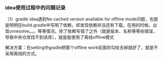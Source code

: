 ### idea使用过程中的问题记录

（1）gradle idea遇到No cached version available for offline mode问题，也就是明明在build.gradle中写明了依赖，却发现依赖并没还有下载，在用的时候，出现unresolve。。。等等情况。除了依赖写错了之外（就是版本、名称等等些错误，导致中央仓库找不到该库），就是能使用了离线offline模式

解决方案：在setting中gradle把那个offline work前面的勾给去掉就好了，就是不采用离线的方式。

